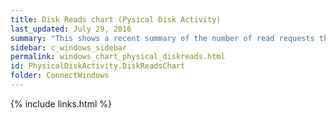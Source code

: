 ```yaml
---
title: Disk Reads chart (Pysical Disk Activity)
last_updated: July 29, 2016
summary: "This shows a recent summary of the number of read requests that have been sent to each physical disk."
sidebar: c_windows_sidebar
permalink: windows_chart_physical_diskreads.html
id: PhysicalDiskActivity.DiskReadsChart
folder: ConnectWindows
---
```





{% include links.html %}
